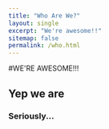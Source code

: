```yaml
---
title: "Who Are We?"
layout: single
excerpt: "We're awesome!!"
sitemap: false
permalink: /who.html
---
```


#WE'RE AWESOME!!!



## Yep we are

### Seriously...


<script type="text/javascript">
  var GOOG_FIXURL_LANG = 'en';
  var GOOG_FIXURL_SITE = '{{ site.url }}'
</script>
<script type="text/javascript"
  src="//linkhelp.clients.google.com/tbproxy/lh/wm/fixurl.js">
</script>

